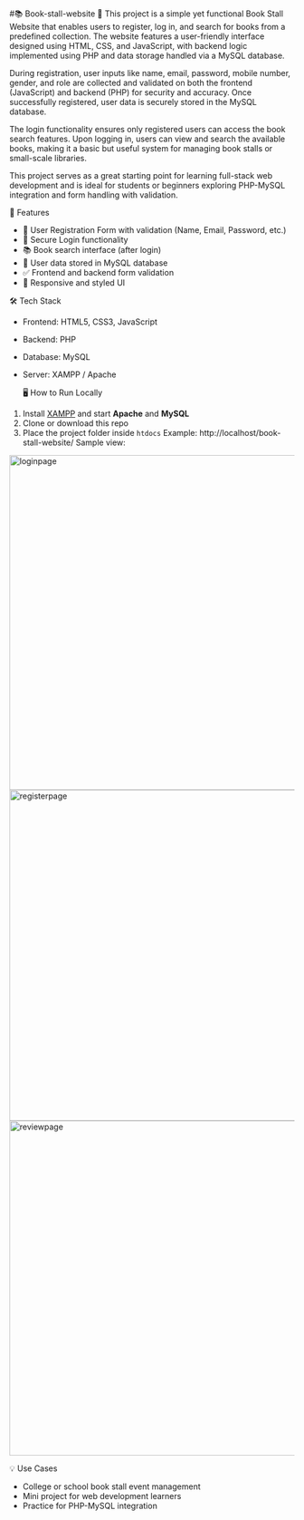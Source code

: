 #📚 Book-stall-website
🚀 This project is a simple yet functional Book Stall Website that enables users to register, log in, and search for books from a predefined collection. The website features a user-friendly interface designed using HTML, CSS, and JavaScript, with backend logic implemented using PHP and data storage handled via a MySQL database.

During registration, user inputs like name, email, password, mobile number, gender, and role are collected and validated on both the frontend (JavaScript) and backend (PHP) for security and accuracy. Once successfully registered, user data is securely stored in the MySQL database.

The login functionality ensures only registered users can access the book search features. Upon logging in, users can view and search the available books, making it a basic but useful system for managing book stalls or small-scale libraries.

This project serves as a great starting point for learning full-stack web development and is ideal for students or beginners exploring PHP-MySQL integration and form handling with validation.

🚀 Features

- 📝 User Registration Form with validation (Name, Email, Password, etc.)
- 🔐 Secure Login functionality
- 📚 Book search interface (after login)
- 💾 User data stored in MySQL database
- ✅ Frontend and backend form validation
- 🎨 Responsive and styled UI
  
 🛠️ Tech Stack

- Frontend: HTML5, CSS3, JavaScript  
- Backend: PHP  
- Database: MySQL  
- Server: XAMPP / Apache

  🖥️ How to Run Locally

1. Install [XAMPP](https://www.apachefriends.org/) and start **Apache** and **MySQL**
2. Clone or download this repo
3. Place the project folder inside `htdocs`
   Example:
   http://localhost/book-stall-website/
Sample view:
<img width="1301" height="591" alt="loginpage" src="https://github.com/user-attachments/assets/9ac2aed8-cd11-4222-bb53-f82945a7267b" />
<img width="1341" height="584" alt="registerpage" src="https://github.com/user-attachments/assets/9c6e1d13-5cef-4068-b22e-0cab973f888c" />
<img width="1336" height="591" alt="reviewpage" src="https://github.com/user-attachments/assets/307634e5-65c8-4208-9b71-6a90291d2f9b" />


 
   💡 Use Cases

- College or school book stall event management
- Mini project for web development learners
- Practice for PHP-MySQL integration




